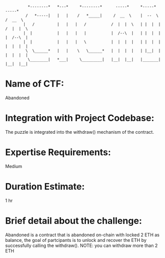               *--------*   *---*     *--------*      -----*     *-----*       -----*
             /   *-----|   |   |    /   *_____|     /  __  \    |  --  \     /  __  \
            |   /          |   |   |   /           /  |  |  \   | |  |  |   /  |  |  \
            |  |           |   |   |   |           |  /--\  |   | |  |  |   |  /--\  |
            |  |           |   |   |   \           |  |  |  |   | |  |  |   |  |  |  |
             \  \______*   |   |    \   \______*   |  |  |  |   | |__|  |   |  |  |  |
              \________|   *___|     \_________|   |__|  |__|   |_______|   |__|  |__|

# Name of CTF:

Abandoned

# Integration with Project Codebase:

The puzzle is integrated into the withdraw() mechanism of the contract.

# Expertise Requirements:

Medium

# Duration Estimate:

1 hr

# Brief detail about the challenge:

Abandoned is a contract that is abandoned on-chain with locked 2 ETH as balance, the goal of partcipants is to unlock and recover the ETH by successfully calling the withdraw(). NOTE: you can withdraw more than 2 ETH
